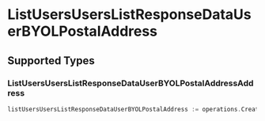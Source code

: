 # ListUsersUsersListResponseDataUserBYOLPostalAddress


## Supported Types

### ListUsersUsersListResponseDataUserBYOLPostalAddressAddress

```go
listUsersUsersListResponseDataUserBYOLPostalAddress := operations.CreateListUsersUsersListResponseDataUserBYOLPostalAddressListUsersUsersListResponseDataUserBYOLPostalAddressAddress(operations.ListUsersUsersListResponseDataUserBYOLPostalAddressAddress{/* values here */})
```

